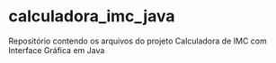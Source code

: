 # calculadora_imc_java
Repositório contendo os arquivos do projeto Calculadora de IMC com Interface Gráfica em Java

